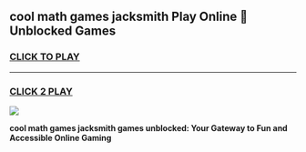 
## cool math games jacksmith Play Online 👋 Unblocked Games
<h3>
<a href="https://news.freeplayer.one?title=cool_math_games_jacksmith&ref=17CMG">CLICK TO PLAY</a></h3>
<hr>

<h3>
<a href="https://news.freeplayer.one?title=cool_math_games_jacksmith&ref=17CMG">CLICK 2 PLAY</a>
  
</h3>

<a href="https://news.freeplayer.one?title=cool_math_games_jacksmith&ref=17CMG/"><img src="https://clearcache.store/games.png"></a>


**cool math games jacksmith games unblocked: Your Gateway to Fun and Accessible Online Gaming**
